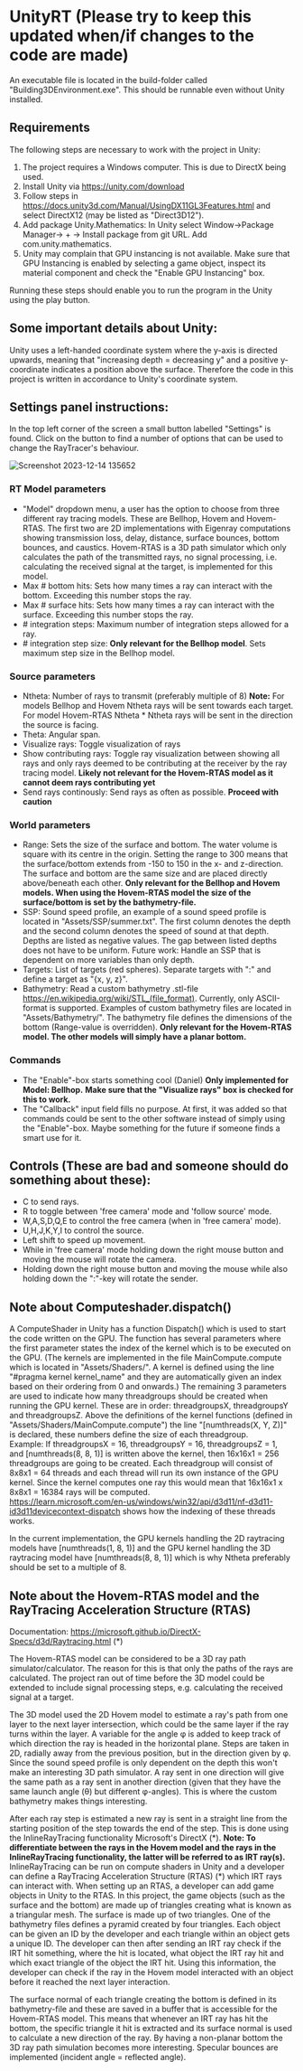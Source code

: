 # UnityRT (Please try to keep this updated when/if changes to the code are made)

An executable file is located in the build-folder called "Building3DEnvironment.exe". This should be runnable even without Unity installed.

## Requirements
The following steps are necessary to work with the project in Unity:

  1. The project requires a Windows computer. This is due to DirectX being used. 
  2. Install Unity via https://unity.com/download
  3. Follow steps in https://docs.unity3d.com/Manual/UsingDX11GL3Features.html and select DirectX12 (may be listed as "Direct3D12").
  4. Add package Unity.Mathematics: In Unity select Window->Package Manager-> + -> Install package from git URL. Add com.unity.mathematics.
  5. Unity may complain that GPU instancing is not available. Make sure that GPU Instancing is enabled by selecting a game object, inspect its material component and check the "Enable GPU Instancing" box.

Running these steps should enable you to run the program in the Unity using the play button. 

## Some important details about Unity:
Unity uses a left-handed coordinate system where the y-axis is directed upwards, meaning that "increasing depth = decreasing y" and a positive y-coordinate indicates a position above the surface. Therefore the code in this project is written in accordance to Unity's coordinate system. 

## Settings panel instructions:
In the top left corner of the screen a small button labelled "Settings" is found. Click on the button to find a number of options that can be used to change the RayTracer's behaviour.

![Screenshot 2023-12-14 135652](https://github.com/SAAB-ARTUR/UnityRT/assets/125650725/9d64e026-7978-4483-a988-735617f59491)

### RT Model parameters
  - "Model" dropdown menu, a user has the option to choose from three different ray tracing models. These are Bellhop, Hovem and Hovem-RTAS. The first two are 2D implementations with Eigenray computations showing transmission loss, delay, distance, surface       bounces, bottom bounces, and caustics. Hovem-RTAS is a 3D path simulator which only calculates the path of the transmitted rays, no signal processing, i.e. calculating the received signal at the target, is implemented for this model. 
  - Max # bottom hits: Sets how many times a ray can interact with the bottom. Exceeding this number stops the ray.  
  - Max # surface hits: Sets how many times a ray can interact with the surface. Exceeding this number stops the ray.  
  - \# integration steps: Maximum number of integration steps allowed for a ray.  
  - \# integration step size: **Only relevant for the Bellhop model**. Sets maximum step size in the Bellhop model. 

### Source parameters
  - Ntheta: Number of rays to transmit (preferably multiple of 8) **Note:** For models Bellhop and Hovem Ntheta rays will be sent towards each target. For model Hovem-RTAS Ntheta * Ntheta rays will be sent in the direction the source is facing.
  - Theta: Angular span.
  - Visualize rays: Toggle visualization of rays
  - Show contributing rays: Toggle ray visualization between showing all rays and only rays deemed to be contributing at the receiver by the ray tracing model. **Likely not relevant for the Hovem-RTAS model as it cannot deem rays contributing yet**
  - Send rays continously: Send rays as often as possible. **Proceed with caution**

### World parameters
  - Range: Sets the size of the surface and bottom. The water volume is square with its centre in the origin. Setting the range to 300 means that the surface/bottom extends from -150 to 150 in the x- and z-direction. The surface and bottom are the same size and are placed directly above/beneath each other. **Only relevant for the Bellhop and Hovem models. When using the Hovem-RTAS model the size of the surface/bottom is set by the bathymetry-file.**
  - SSP: Sound speed profile, an example of a sound speed profile is located in "Assets/SSP/summer.txt". The first column denotes the depth and the second column denotes the speed of sound at that depth. Depths are listed as negative values. The gap between listed depths does not have to be uniform. Future work: Handle an SSP that is dependent on more variables than only depth.
  - Targets: List of targets (red spheres). Separate targets with ":" and define a target as "{x, y, z}".
  - Bathymetry: Read a custom bathymetry .stl-file https://en.wikipedia.org/wiki/STL_(file_format). Currently, only ASCII-format is supported. Examples of custom bathymetry files are located in "Assets/Bathymetry/". The bathymetry file defines the dimensions of the bottom (Range-value is overridden). **Only relevant for the Hovem-RTAS model. The other models will simply have a planar bottom.** 

### Commands
  - The "Enable"-box starts something cool (Daniel) **Only implemented for Model: Bellhop.** **Make sure that the "Visualize rays" box is checked for this to work.**
  - The "Callback" input field fills no purpose. At first, it was added so that commands could be sent to the other software instead of simply using the "Enable"-box. Maybe something for the future if someone finds a smart use for it.

## Controls (These are bad and someone should do something about these):  
- C to send rays.  
- R to toggle between 'free camera' mode and 'follow source' mode.  
- W,A,S,D,Q,E to control the free camera (when in 'free camera' mode).  
- U,H,J,K,Y,I to control the source.  
- Left shift to speed up movement.  
- While in 'free camera' mode holding down the right mouse button and moving the mouse will rotate the camera.
- Holding down the right mouse button and moving the mouse while also holding down the ":"-key will rotate the sender.

## Note about Computeshader.dispatch()
A ComputeShader in Unity has a function Dispatch() which is used to start the code written on the GPU. The function has several parameters where the first parameter states the index of the kernel which is to be executed on the GPU. (The kernels are implemented in the file MainCompute.compute which is located in "Assets/Shaders/". A kernel is defined using the line "#pragma kernel kernel_name" and they are automatically given an index based on their ordering from 0 and onwards.) The remaining 3 parameters are used to indicate how many threadgroups should be created when running the GPU kernel. These are in order: threadgroupsX, threadgroupsY and threadgroupsZ. Above the definitions of the kernel functions (defined in "Assets/Shaders/MainCompute.compute") the line "[numthreads(X, Y, Z)]" is declared, these numbers define the size of each threadgroup.  
Example: If threadgroupsX = 16, threadgroupsY = 16, threadgroupsZ = 1, and [numthreads(8, 8, 1)] is written above the kernel, then 16x16x1 = 256 threadgroups are going to be created. Each threadgroup will consist of 8x8x1 = 64 threads and each thread will run its own instance of the GPU kernel. Since the kernel computes one ray this would mean that 16x16x1 x 8x8x1 = 16384 rays will be computed.  
https://learn.microsoft.com/en-us/windows/win32/api/d3d11/nf-d3d11-id3d11devicecontext-dispatch shows how the indexing of these threads works.

In the current implementation, the GPU kernels handling the 2D raytracing models have [numthreads(1, 8, 1)] and the GPU kernel handling the 3D raytracing model have [numthreads(8, 8, 1)] which is why Ntheta preferably should be set to a multiple of 8.

## Note about the Hovem-RTAS model and the RayTracing Acceleration Structure (RTAS)
Documentation: https://microsoft.github.io/DirectX-Specs/d3d/Raytracing.html (\*)

The Hovem-RTAS model can be considered to be a 3D ray path simulator/calculator. The reason for this is that only the paths of the rays are calculated. The project ran out of time before the 3D model could be extended to include signal processing steps, e.g. calculating the received signal at a target. 

The 3D model used the 2D Hovem model to estimate a ray's path from one layer to the next layer intersection, which could be the same layer if the ray turns within the layer. A variable for the angle &phi; is added to keep track of which direction the ray is headed in the horizontal plane. Steps are taken in 2D, radially away from the previous position, but in the direction given by &phi;. Since the sound speed profile is only dependent on the depth this won't make an interesting 3D path simulator. A ray sent in one direction will give the same path as a ray sent in another direction (given that they have the same launch angle (&theta;) but different &phi;-angles). This is where the custom bathymetry makes things interesting. 

After each ray step is estimated a new ray is sent in a straight line from the starting position of the step towards the end of the step. This is done using the InlineRayTracing functionality Microsoft's DirectX (\*). **Note: To differentiate between the rays in the Hovem model and the rays in the InlineRayTracing functionality, the latter will be referred to as IRT ray(s).** InlineRayTracing can be run on compute shaders in Unity and a developer can define a RayTracing Acceleration Structure (RTAS) (\*) which IRT rays can interact with. When setting up an RTAS, a developer can add game objects in Unity to the RTAS. In this project, the game objects (such as the surface and the bottom) are made up of triangles creating what is known as a triangular mesh. The surface is made up of two triangles. One of the bathymetry files defines a pyramid created by four triangles. Each object can be given an ID by the developer and each triangle within an object gets a unique ID. The developer can then after sending an IRT ray check if the IRT hit something, where the hit is located, what object the IRT ray hit and which exact triangle of the object the IRT hit. Using this information, the developer can check if the ray in the Hovem model interacted with an object before it reached the next layer interaction.

The surface normal of each triangle creating the bottom is defined in its bathymetry-file and these are saved in a buffer that is accessible for the Hovem-RTAS model. This means that whenever an IRT ray has hit the bottom, the specific triangle it hit is extracted and its surface normal is used to calculate a new direction of the ray. By having a non-planar bottom the 3D ray path simulation becomes more interesting. Specular bounces are implemented (incident angle = reflected angle). 

